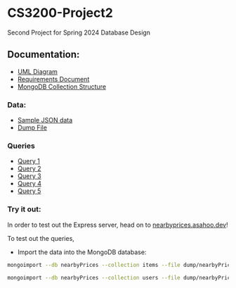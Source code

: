 # CS3200-Project2

Second Project for Spring 2024 Database Design

## Documentation:

- [UML Diagram]()
- [Requirements Document](docs/design_document.pdf)
- [MongoDB Collection Structure]()

### Data:

- [Sample JSON data](sample_data.json)
- [Dump File](dump/nearbyPrices/)

### Queries

- [Query 1](queries/query1.js)
- [Query 2](queries/query2.js)
- [Query 3](queries/query3.js)
- [Query 4](queries/query4.js)
- [Query 5](queries/query5.js)

### Try it out:

In order to test out the Express server, head on to [nearbyprices.asahoo.dev](https://nearbyprices.asahoo.dev)!

To test out the queries,
- Import the data into the MongoDB database:
```bash
mongoimport --db nearbyPrices --collection items --file dump/nearbyPrices/items.bson
```
```bash
mongoimport --db nearbyPrices --collection users --file dump/nearbyPrices/users.bson
```
